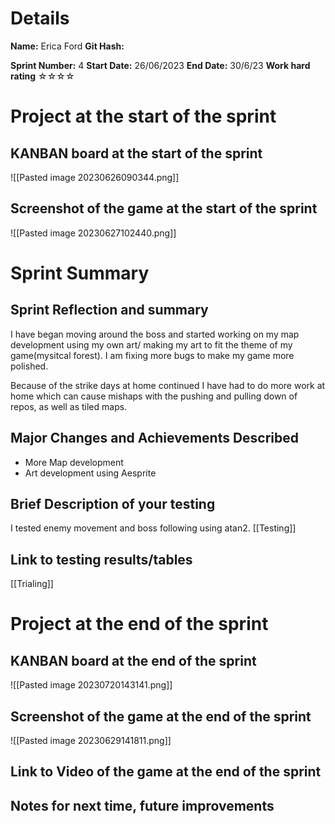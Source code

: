 # Details
**Name:**
Erica Ford
**Git Hash:**

**Sprint Number:**
4
**Start Date:**
26/06/2023
**End Date:**
30/6/23
**Work hard rating**
☆☆☆☆

# Project at the start of the sprint
## **KANBAN board at the start of the sprint**
![[Pasted image 20230626090344.png]]
## **Screenshot of the game at the start of the sprint**
![[Pasted image 20230627102440.png]]
# Sprint Summary
## **Sprint Reflection and summary**
I have began moving around the boss and started working on my map development using my own art/ making my art to fit the theme of my game(mysitcal forest). I am fixing more bugs to make my game more polished.

Because of the strike days at home continued I have had to do more work at home which can cause mishaps with the pushing and pulling down of repos, as well as tiled maps.

## **Major Changes and Achievements Described**
- More Map development
- Art development using Aesprite

## **Brief Description of your testing**
I tested enemy movement and boss following using atan2. 
[[Testing]]
## **Link to testing results/tables**
[[Trialing]]

# Project at the end of the sprint
## **KANBAN board at the end of the sprint**
![[Pasted image 20230720143141.png]]
## **Screenshot of the game at the end of the sprint**
![[Pasted image 20230629141811.png]]
## Link to **Video of the game at the end of the sprint**


## **Notes for next time, future improvements**
